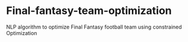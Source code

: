 # Final-fantasy-team-optimization
NLP algorithm to optimize Final Fantasy football team using constrained Optimization

